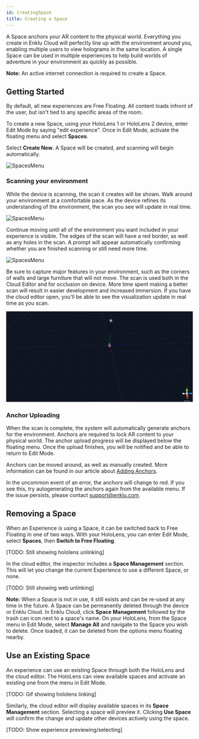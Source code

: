 ```yaml
---
id: CreatingSpace
title: Creating a Space
---
```


A Space anchors your AR content to the physical world. Everything you create in Enklu Cloud will perfectly line up with the environment around you, enabling multiple users to view holograms in the same location.
A single Space can be used in multiple experiences to help build worlds of adventure in your environment as quickly as possible.

<b>Note:</b> An active internet connection is required to create a Space.

## Getting Started

By default, all new experiences are Free Floating. All content loads infront of the user, but isn't tied to any specific areas of the room. 

To create a new Space, using your HoloLens 1 or HoloLens 2 device, enter Edit Mode by saying "edit experience". 
Once in Edit Mode, activate the floating menu and select <b>Spaces</b>.

Select <b>Create New</b>. A Space will be created, and scanning will begin automatically.

![SpacesMenu](../../img/product/spaces/CreateFlow.gif)

### Scanning your environment

While the device is scanning, the scan it creates will be shown. Walk around your environment at a comfortable pace. As the device refines its understanding of the environment, the scan you see will update in real time.

![SpacesMenu](../../img/product/spaces/Scanning.gif)

Continue moving until all of the environment you want included in your experience is visible. The edges of the scan will have a red border, as well as any holes in the scan. 
A prompt will appear automatically confirming whether you are finished scanning or still need more time.

![SpacesMenu](../../img/product/spaces/ScanningFinalize.gif)

Be sure to capture major features in your environment, such as the corners of walls and large furniture that will not move. 
The scan is used both in the Cloud Editor and for occlusion on device. More time spent making a better scan will result in easier development and increased immersion.
If you have the cloud editor open, you'll be able to see the visualization update in real time as you scan.

![SpacesMenu](../../img/product/spaces/EditorScan.gif)

### Anchor Uploading

When the scan is complete, the system will automatically generate anchors for the environment. Anchors are required to lock AR content to your physical world. 
The anchor upload progress will be displayed below the floating menu. Once the upload finishes, you will be notified and be able to return to Edit Mode.

Anchors can be moved around, as well as manually created. More information can be found in our article about <a href='/docs/Spaces/AddingAnchors'>Adding Anchors</a>.

In the uncommon event of an error, the anchors will change to red. If you see this, try autogenerating the anchors again from the available menu. If the issue persists, please contact support@enklu.com.

## Removing a Space

When an Experience is using a Space, it can be switched back to Free Floating in one of two ways. With your HoloLens, you can enter Edit Mode, select <b>Spaces</b>, then <b>Switch to Free Floating</b>. 

[TODO: Still showing hololens unlinking]

In the cloud editor, the inspector includes a <b>Space Management</b> section. This will let you change the current Experience to use a different Space, or none.

[TODO: Still showing web unlinking]

<b>Note:</b> When a Space is not in use, it still exists and can be re-used at any time in the future. A Space can be permanently deleted through the device or Enklu Cloud.
In Enklu Cloud, click <b>Space Management</b> followed by the trash can icon next to a space's name.
On your HoloLens, from the Space menu in Edit Mode, select <b>Manage All</b> and navigate to the Space you wish to delete. Once loaded, it can be deleted from the options menu floating nearby.  

## Use an Existing Space

An experience can use an existing Space through both the HoloLens and the cloud editor. The HoloLens can view available spaces and activate an existing one from the menu in Edit Mode.

[TODO: Gif showing hololens linking]

Similarly, the cloud editor will display available spaces in its <b>Space Management</b> section. Selecting a space will preview it. Clicking <b>Use Space</b> will confirm the change and update other devices actively using the space.

[TODO: Show experience previewing/selecting]
